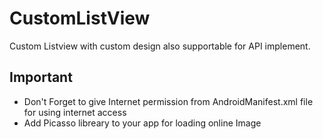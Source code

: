 # CustomListView
Custom Listview with custom design also supportable for API implement.

## Important
* Don't Forget to give Internet permission from AndroidManifest.xml file for using internet access
* Add Picasso libreary to your app for loading online Image





